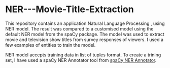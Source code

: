 # NER---Movie-Title-Extraction

This repository contains an application Natural Language Processing , using NER model. The result was compared to a customised model using the default NER model from the spaCy package. The model was used to extract movie and television show titles from survey responses of viewers. I used a few examples of entities to train the model. 

NER model accepts training data in list of tuples format. To create a trining set, I have used a spaCy NER Annotator tool from [spaCy NER Annotator](https://manivannanmurugavel.github.io/annotating-tool/spacy-ner-annotator/). 
